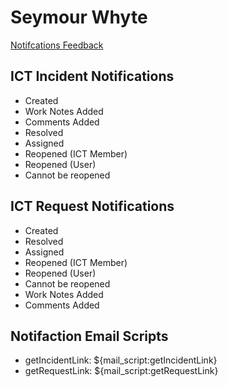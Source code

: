 # Seymour Whyte

[Notifcations Feedback](https://docs.google.com/document/d/1PjPjomUo3vOJ5j4XhKGzdtLo5ZT3h59z5hqMouIKE7g/edit)

## ICT Incident Notifications
- Created
- Work Notes Added
- Comments Added
- Resolved
- Assigned
- Reopened (ICT Member)
- Reopened (User)
- Cannot be reopened

## ICT Request Notifications
- Created
- Resolved
- Assigned
- Reopened (ICT Member)
- Reopened (User)
- Cannot be reopened
- Work Notes Added
- Comments Added

## Notifaction Email Scripts
- getIncidentLink: ${mail_script:getIncidentLink}
- getRequestLink: ${mail_script:getRequestLink}
